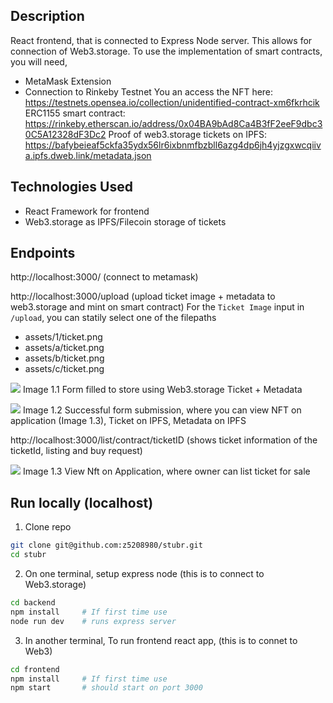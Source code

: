 ## Description
React frontend, that is connected to Express Node server. This allows for connection of Web3.storage. To use the implementation 
of smart contracts, you will need,
- MetaMask Extension
- Connection to Rinkeby Testnet
You an access the NFT here: https://testnets.opensea.io/collection/unidentified-contract-xm6fkrhcik
ERC1155 smart contract: https://rinkeby.etherscan.io/address/0x04BA9bAd8Ca4B3fF2eeF9dbc30C5A12328dF3Dc2
Proof of web3.storage tickets on IPFS: https://bafybeieaf5ckfa35ydx56lr6ixbnmfbzbll6azg4dp6jh4yjzgxwcqiiva.ipfs.dweb.link/metadata.json 

## Technologies Used
- React Framework for frontend
- Web3.storage as IPFS/Filecoin storage of tickets

## Endpoints 
http://localhost:3000/ (connect to metamask)

http://localhost:3000/upload (upload ticket image + metadata to web3.storage and mint on smart contract)
For the `Ticket Image` input in `/upload`, you can statily select one of the filepaths
- assets/1/ticket.png
- assets/a/ticket.png
- assets/b/ticket.png
- assets/c/ticket.png

![](https://github.com/z5208980/stubr/blob/main/assets/readme/_uploadTicket.png)
Image 1.1 Form filled to store using Web3.storage Ticket + Metadata

![](https://github.com/z5208980/stubr/blob/main/assets/readme/_uploadTicketSuccess.png)
Image 1.2 Successful form submission, where you can view NFT on application (Image 1.3), Ticket on IPFS, Metadata on IPFS

http://localhost:3000/list/contract/ticketID (shows ticket information of the ticketId, listing and buy request)

![](https://github.com/z5208980/stubr/blob/main/assets/readme/_listTicket.png)
Image 1.3 View Nft on Application, where owner can list ticket for sale

## Run locally (localhost)

1. Clone repo
```sh
git clone git@github.com:z5208980/stubr.git
cd stubr
```

2. On one terminal, setup express node (this is to connect to Web3.storage)
```sh
cd backend
npm install     # If first time use
node run dev    # runs express server
```

3. In another terminal, To run frontend react app, (this is to connet to Web3)
```sh
cd frontend
npm install     # If first time use
npm start       # should start on port 3000
```

